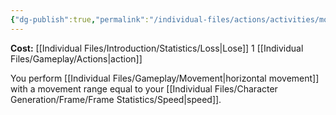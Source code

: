 ```yaml
---
{"dg-publish":true,"permalink":"/individual-files/actions/activities/move/"}
---
```


**Cost:** [[Individual Files/Introduction/Statistics/Loss\|Lose]] 1 [[Individual Files/Gameplay/Actions\|action]]

You perform [[Individual Files/Gameplay/Movement\|horizontal movement]] with a movement range equal to your [[Individual Files/Character Generation/Frame/Frame Statistics/Speed\|speed]].